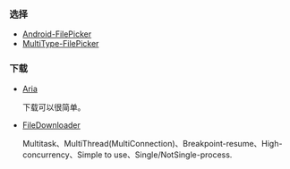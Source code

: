 ### 选择
* [Android-FilePicker](https://github.com/DroidNinja/Android-FilePicker)
* [MultiType-FilePicker](https://github.com/fishwjy/MultiType-FilePicker)
### 下载
* [Aria](https://github.com/AriaLyy/Aria)

    下载可以很简单。
* [FileDownloader](https://github.com/lingochamp/FileDownloader)

    Multitask、MultiThread(MultiConnection)、Breakpoint-resume、High-concurrency、Simple to use、Single/NotSingle-process.